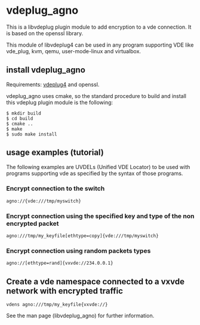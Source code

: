 # vdeplug\_agno

This is a libvdeplug plugin module to add encryption to a vde connection. It is based on the openssl library.

This module of libvdeplug4 can be used in any program supporting VDE like vde\_plug, kvm, qemu, user-mode-linux and virtualbox.

## install vdeplug\_agno

Requirements: [vdeplug4](https://github.com/rd235/vdeplug4) and openssl.

vdeplug\_agno uses cmake, so the standard procedure to build and install this vdeplug plugin module is the following:
```
$ mkdir build
$ cd build
$ cmake ..
$ make
$ sudo make install
```

## usage examples (tutorial)

The following examples are UVDELs (Unified VDE Locator) to be used with programs
supporting vde as specified by the syntax of those programs.

### Encrypt connection to the switch
```agno://{vde:///tmp/myswitch}```

### Encrypt connection using the specified key and type of the non encrypted packet
```agno:///tmp/my_keyfile[ethtype=copy]{vde:///tmp/myswitch}```

### Encrypt connection using random packets types
```agno://[ethtype=rand]{vxvde://234.0.0.1}```

## Create a vde namespace connected to a vxvde network with encrypted traffic
```vdens agno:///tmp/my_keyfile{vxvde://}```

See the man page (libvdeplug_agno) for further information.
